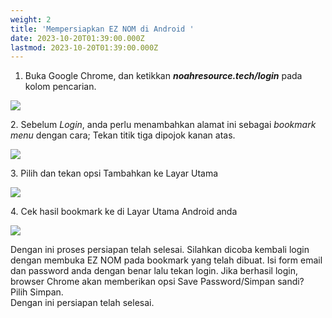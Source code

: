 ```yaml
---
weight: 2
title: 'Mempersiapkan EZ NOM di Android '
date: 2023-10-20T01:39:00.000Z
lastmod: 2023-10-20T01:39:00.000Z
---
```


1. Buka Google Chrome, dan ketikkan ***noahresource.tech/login*** pada kolom pencarian.

![](</assets/tutor 3.jpg>)

2\. Sebelum *Login*, anda perlu menambahkan alamat ini sebagai *bookmark menu* dengan cara; Tekan titik tiga dipojok kanan atas.

![](</assets/tutor 8.jpg>)

3\. Pilih dan tekan opsi Tambahkan ke Layar Utama

![](</assets/tutor 7.jpg>)

4\. Cek hasil bookmark ke di Layar Utama Android anda

![](</assets/tutor 6.jpg>)

Dengan ini proses persiapan telah selesai. Silahkan dicoba kembali login dengan membuka EZ NOM pada bookmark yang telah dibuat. Isi form email dan password anda dengan benar lalu tekan login. Jika berhasil login, browser Chrome akan memberikan opsi Save Password/Simpan sandi?\
Pilih Simpan. \
Dengan ini persiapan telah selesai.
